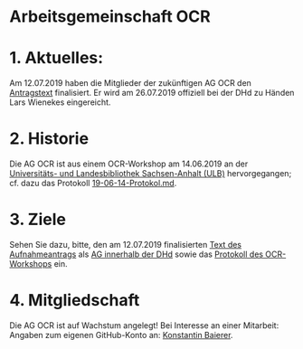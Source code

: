 # Arbeitsgemeinschaft OCR

# 1. Aktuelles:

Am 12.07.2019 haben die Mitglieder der zukünftigen AG OCR den <a href="https://github.com/kba/ag-ocr/blob/master/dhd_ag_ocr.md" target="_blank">Antragstext</a> finalisiert. Er wird am 26.07.2019 offiziell bei der DHd zu Händen Lars Wienekes eingereicht.

# 2. Historie

Die AG OCR ist aus einem OCR-Workshop am 14.06.2019 an der <a href="https://bibliothek.uni-halle.de/" target="_blank">Universitäts- und Landesbibliothek Sachsen-Anhalt (ULB)</a> hervorgegangen; cf. dazu das Protokoll <a href="https://github.com/kba/ag-ocr/blob/master/19-06-14-Protokol.md" target="_blank">19-06-14-Protokol.md</a>.

# 3. Ziele

Sehen Sie dazu, bitte, den am 12.07.2019 finalisierten <a href="https://github.com/kba/ag-ocr/blob/master/dhd_ag_ocr.md" target="_blank">Text des Aufnahmeantrags</a> als <a href="http://dig-hum.de/dhd-ags" target="_blank">AG innerhalb der DHd</a> sowie das <a href="https://github.com/kba/ag-ocr/blob/master/19-06-14-Protokol.md" target="_blank">Protokoll des OCR-Workshops</a> ein.

# 4. Mitgliedschaft

Die AG OCR ist auf Wachstum angelegt! Bei Interesse an einer Mitarbeit: Angaben zum eigenen GitHub-Konto an: [Konstantin Baierer](mailto:konstantin.baierer@sbb.spk-berlin.de).
